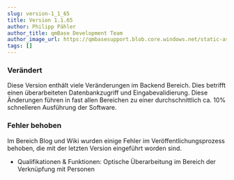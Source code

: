 ```yaml
---
slug: version-1_1_65
title: Version 1.1.65
author: Philipp Pähler
author_title: qmBase Development Team
author_image_url: https://qmbasesupport.blob.core.windows.net/static-assets/img/persons/paehler_round.png
tags: []
---
```

### Verändert

Diese Version enthält viele Veränderungen im Backend Bereich. Dies betrifft einen überarbeiteten Datenbankzugriff und Eingabevalidierung. Diese Änderungen führen in fast allen Bereichen zu einer durchschnittlich ca. 10% schnelleren Ausführung der Software.

### Fehler behoben

Im Bereich Blog und Wiki wurden einige Fehler im Veröffentlichungsprozess behoben, die mit der letzten Version eingeführt worden sind.

*   Qualifikationen & Funktionen: Optische Überarbeitung im Bereich der Verknüpfung mit Personen